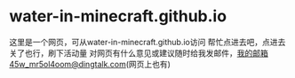 # water-in-minecraft.github.io
这里是一个网页，可从water-in-minecraft.github.io访问
帮忙点进去吧，点进去关了也行，刷下活动量
对网页有什么意见或建议随时给我发邮件，我的邮箱45w_mr5ol4oom@dingtalk.com(网页上也有)
